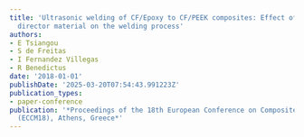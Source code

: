 ```yaml
---
title: 'Ultrasonic welding of CF/Epoxy to CF/PEEK composites: Effect of the energy
  director material on the welding process'
authors:
- E Tsiangou
- S de Freitas
- I Fernandez Villegas
- R Benedictus
date: '2018-01-01'
publishDate: '2025-03-20T07:54:43.991223Z'
publication_types:
- paper-conference
publication: '*Proceedings of the 18th European Conference on Composite Materials
  (ECCM18), Athens, Greece*'
---
```

